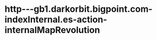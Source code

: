 http---gb1.darkorbit.bigpoint.com-indexInternal.es-action-internalMapRevolution
===============================================================================
